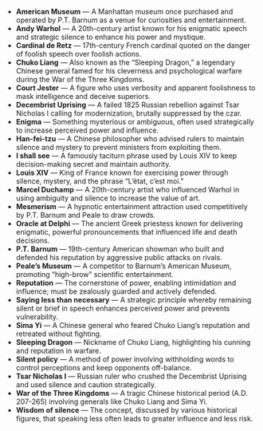 - **American Museum** — A Manhattan museum once purchased and operated by P.T. Barnum as a venue for curiosities and entertainment.  
- **Andy Warhol** — A 20th-century artist known for his enigmatic speech and strategic silence to enhance his power and mystique.  
- **Cardinal de Retz** — 17th-century French cardinal quoted on the danger of foolish speech over foolish actions.  
- **Chuko Liang** — Also known as the “Sleeping Dragon,” a legendary Chinese general famed for his cleverness and psychological warfare during the War of the Three Kingdoms.  
- **Court Jester** — A figure who uses verbosity and apparent foolishness to mask intelligence and deceive superiors.  
- **Decembrist Uprising** — A failed 1825 Russian rebellion against Tsar Nicholas I calling for modernization, brutally suppressed by the czar.  
- **Enigma** — Something mysterious or ambiguous, often used strategically to increase perceived power and influence.  
- **Han-fei-tzu** — A Chinese philosopher who advised rulers to maintain silence and mystery to prevent ministers from exploiting them.  
- **I shall see** — A famously taciturn phrase used by Louis XIV to keep decision-making secret and maintain authority.  
- **Louis XIV** — King of France known for exercising power through silence, mystery, and the phrase “L’état, c’est moi.”  
- **Marcel Duchamp** — A 20th-century artist who influenced Warhol in using ambiguity and silence to increase the value of art.  
- **Mesmerism** — A hypnotic entertainment attraction used competitively by P.T. Barnum and Peale to draw crowds.  
- **Oracle at Delphi** — The ancient Greek priestess known for delivering enigmatic, powerful pronouncements that influenced life and death decisions.  
- **P.T. Barnum** — 19th-century American showman who built and defended his reputation by aggressive public attacks on rivals.  
- **Peale’s Museum** — A competitor to Barnum’s American Museum, promoting “high-brow” scientific entertainment.  
- **Reputation** — The cornerstone of power, enabling intimidation and influence; must be zealously guarded and actively defended.  
- **Saying less than necessary** — A strategic principle whereby remaining silent or brief in speech enhances perceived power and prevents vulnerability.  
- **Sima Yi** — A Chinese general who feared Chuko Liang’s reputation and retreated without fighting.  
- **Sleeping Dragon** — Nickname of Chuko Liang, highlighting his cunning and reputation in warfare.  
- **Silent policy** — A method of power involving withholding words to control perceptions and keep opponents off-balance.  
- **Tsar Nicholas I** — Russian ruler who crushed the Decembrist Uprising and used silence and caution strategically.  
- **War of the Three Kingdoms** — A tragic Chinese historical period (A.D. 207-265) involving generals like Chuko Liang and Sima Yi.  
- **Wisdom of silence** — The concept, discussed by various historical figures, that speaking less often leads to greater influence and less risk.
